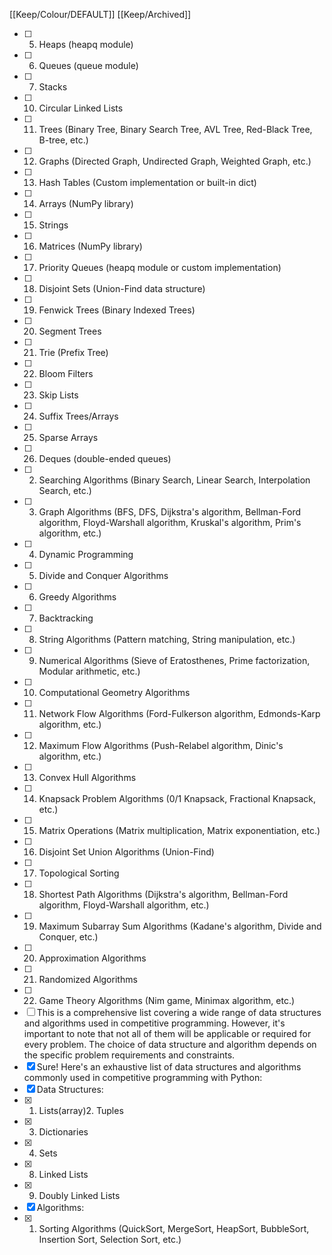 [[Keep/Colour/DEFAULT]] [[Keep/Archived]] 

- [ ] 5. Heaps (heapq module)
- [ ] 6. Queues (queue module)
- [ ] 7. Stacks
- [ ] 10. Circular Linked Lists
- [ ] 11. Trees (Binary Tree, Binary Search Tree, AVL Tree, Red-Black Tree, B-tree, etc.)
- [ ] 12. Graphs (Directed Graph, Undirected Graph, Weighted Graph, etc.)
- [ ] 13. Hash Tables (Custom implementation or built-in dict)
- [ ] 14. Arrays (NumPy library)
- [ ] 15. Strings
- [ ] 16. Matrices (NumPy library)
- [ ] 17. Priority Queues (heapq module or custom implementation)
- [ ] 18. Disjoint Sets (Union-Find data structure)
- [ ] 19. Fenwick Trees (Binary Indexed Trees)
- [ ] 20. Segment Trees
- [ ] 21. Trie (Prefix Tree)
- [ ] 22. Bloom Filters
- [ ] 23. Skip Lists
- [ ] 24. Suffix Trees/Arrays
- [ ] 25. Sparse Arrays
- [ ] 26. Deques (double-ended queues)
- [ ] 2. Searching Algorithms (Binary Search, Linear Search, Interpolation Search, etc.)
- [ ] 3. Graph Algorithms (BFS, DFS, Dijkstra's algorithm, Bellman-Ford algorithm, Floyd-Warshall algorithm, Kruskal's algorithm, Prim's algorithm, etc.)
- [ ] 4. Dynamic Programming
- [ ] 5. Divide and Conquer Algorithms
- [ ] 6. Greedy Algorithms
- [ ] 7. Backtracking
- [ ] 8. String Algorithms (Pattern matching, String manipulation, etc.)
- [ ] 9. Numerical Algorithms (Sieve of Eratosthenes, Prime factorization, Modular arithmetic, etc.)
- [ ] 10. Computational Geometry Algorithms
- [ ] 11. Network Flow Algorithms (Ford-Fulkerson algorithm, Edmonds-Karp algorithm, etc.)
- [ ] 12. Maximum Flow Algorithms (Push-Relabel algorithm, Dinic's algorithm, etc.)
- [ ] 13. Convex Hull Algorithms
- [ ] 14. Knapsack Problem Algorithms (0/1 Knapsack, Fractional Knapsack, etc.)
- [ ] 15. Matrix Operations (Matrix multiplication, Matrix exponentiation, etc.)
- [ ] 16. Disjoint Set Union Algorithms (Union-Find)
- [ ] 17. Topological Sorting
- [ ] 18. Shortest Path Algorithms (Dijkstra's algorithm, Bellman-Ford algorithm, Floyd-Warshall algorithm, etc.)
- [ ] 19. Maximum Subarray Sum Algorithms (Kadane's algorithm, Divide and Conquer, etc.)
- [ ] 20. Approximation Algorithms
- [ ] 21. Randomized Algorithms
- [ ] 22. Game Theory Algorithms (Nim game, Minimax algorithm, etc.)
- [ ] This is a comprehensive list covering a wide range of data structures and algorithms used in competitive programming. However, it's important to note that not all of them will be applicable or required for every problem. The choice of data structure and algorithm depends on the specific problem requirements and constraints.
- [X] Sure! Here's an exhaustive list of data structures and algorithms commonly used in competitive programming with Python:
- [X] Data Structures:
- [X] 1. Lists(array)2. Tuples
- [X] 3. Dictionaries
- [X] 4. Sets
- [X] 8. Linked Lists
- [X] 9. Doubly Linked Lists
- [X] Algorithms:
- [X] 1. Sorting Algorithms (QuickSort, MergeSort, HeapSort, BubbleSort, Insertion Sort, Selection Sort, etc.)

